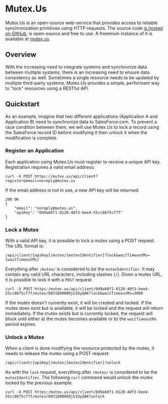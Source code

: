 # Mutex.Us
Mutex.Us is an open-source web-service that provides access to reliable synchronization primitives using HTTP requests. The source code [is hosted on GitHub](https://github.com/smeans/mutex.us), is open-source and free to use. A freemium instance of it is available at [mutex.us](https://mutex.us).

## Overview
With the increasing need to integrate systems and synchronize data between multiple systems, there is an increasing need to ensure data consistency as well. Sometimes a single resource needs to be updated by multiple third-party systems. Mutex.Us provides a simple, performant way to "lock" resources using a RESTful API.

## Quickstart
As an example, imagine that two different applications (Application A and Application B) need to synchronize data to SalesForce.com. To prevent a race condition between them, we will use Mutex.Us to lock a record using the SalesForce record ID before modifying it then unlock it when the modification is complete.
### Register an Application
Each application using Mutex.Us must register to receive a unique API key. Registration requires a valid email address:
```
curl -X POST https://mutex.us/api/client?register&email=noreply@mutex.us
```
If the email address is not in use, a new API key will be returned:
```
200 OK
{
    "email": "noreply@mutex.us",
    "apiKey": "0d9a60f1-0120-40f3-bee4-55cc86f5cf7f"
}
```
### Lock a Mutex
With a valid API key, it is possible to lock a mutex using a POST request. The URL format is:
```
/api/client/{apiKey}/mutex/{mutexIdentifier}?lock&waitTimeoutMs={waitTimeoutMs}
```
Everything after `/mutex/` is considered to be the `mutexIdentifier`. It may contain any valid URL characters, including slashes (`/`). Given a mutex URL, it is possible to lock it with a `POST` request:
```
curl -X POST https:/mutex.us/api/client/0d9a60f1-0120-40f3-bee4-55cc86f5cf7f/mutex/0031D00000jU1OyQAK?lock&waitTimeoutMs=3000
```
If the mutex doesn't currently exist, it will be created and locked. If the mutex does exist but is available, it will be locked and the request will return immediately.
If the mutex exists but is currently locked, the request will block until either a) the mutex becomes available or b) the `waitTimeoutMs` period expires.

### Unlock a Mutex
When a client is done modifying the resource protected by the mutex, it needs to release the mutex using a POST request:
```
/api/client/{apiKey}/mutex/{mutexIdentifier}?unlock
```
As with the `lock` request, everything after `/mutex/` is considered to be the `mutexIdentifier`. The following `curl` command would unlock the mutex locked by the previous example:
```
curl -X POST https:/mutex.us/api/client/0d9a60f1-0120-40f3-bee4-55cc86f5cf7f/mutex/0031D00000jU1OyQAK?unlock
```
